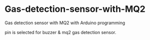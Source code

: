 # Gas-detection-sensor-with-MQ2
Gas detection sensor with MQ2 with Arduino programming

pin is selected for buzzer & mq2 gas detection sensor.
